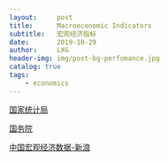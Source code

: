 ```yaml
---
layout:     post
title:      Macroeconomic Indicators
subtitle:   宏观经济指标
date:       2019-10-29
author:     LXG
header-img: img/post-bg-perfomance.jpg
catalog: true
tags:
    - economics
---
```


[国家统计局](http://www.stats.gov.cn)

[国务院](http://www.gov.cn/shuju/index.htm)

[中国宏观经济数据-新浪](http://finance.sina.com.cn/mac/#)



